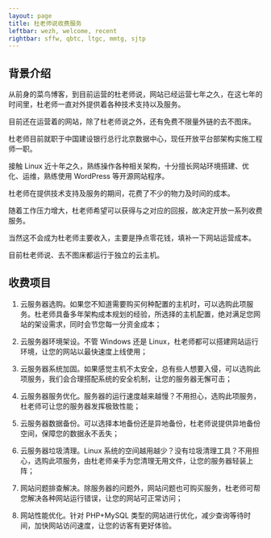 ```yaml
---
layout: page
title: 杜老师说收费服务
leftbar: wezh, welcome, recent
rightbar: sffw, qbtc, ltgc, mmtg, sjtp
---
```


## 背景介绍

从前身的菜鸟博客，到目前运营的杜老师说，网站已经运营七年之久，在这七年的时间里，杜老师一直对外提供着各种技术支持以及服务。

目前还在运营着的网站，除了杜老师说之外，还有免费不限量外链的去不图床。

杜老师目前就职于中国建设银行总行北京数据中心，现任开放平台部架构实施工程师一职。

接触 Linux 近十年之久，熟练操作各种相关架构，十分擅长网站环境搭建、优化、运维，熟练使用 WordPress 等开源网站程序。

杜老师在提供技术支持及服务的期间，花费了不少的物力及时间的成本。

随着工作压力增大，杜老师希望可以获得与之对应的回报，故决定开放一系列收费服务。

当然这不会成为杜老师主要收入，主要是挣点零花钱，填补一下网站运营成本。

目前杜老师说、去不图床都运行于独立的云主机。

## 收费项目

1. 云服务器选购。如果您不知道需要购买何种配置的主机时，可以选购此项服务。杜老师具备多年架构成本规划的经验，所选择的主机配置，绝对满足您网站的架设需求，同时会节您每一分资金成本；

2. 云服务器环境架设。不管 Windows 还是 Linux，杜老师都可以搭建网站运行环境，让您的网站以最快速度上线使用；

3. 云服务器系统加固。如果感觉主机不太安全，总有些人想要入侵，可以选购此项服务，我们会合理搭配系统的安全机制，让您的服务器无懈可击；

4. 云服务器服务优化。服务器的运行速度越来越慢？不用担心，选购此项服务，杜老师可让您的服务器发挥极致性能；

5. 云服务器数据备份。可以选择本地备份还是异地备份，杜老师说提供异地备份空间，保障您的数据永不丢失；

6. 云服务器垃圾清理。Linux 系统的空间越用越少？没有垃圾清理工具？不用担心，选购此项服务，由杜老师亲手为您清理无用文件，让您的服务器轻装上阵；

7. 网站问题排查解决。除服务器的问题外，网站问题也可购买服务，杜老师可帮您解决各种网站运行错误，让您的网站可正常访问；

8. 网站性能优化。针对 PHP+MySQL 类型的网站进行优化，减少查询等待时间，加快网站访问速度，让您的访客有更好体验。